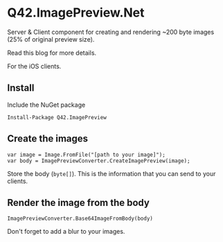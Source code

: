# Q42.ImagePreview.Net

Server & Client component for creating and rendering ~200 byte images (25% of original preview size).

Read this blog for more details.

For the iOS clients.

## Install

Include the NuGet package

    Install-Package Q42.ImagePreview
    
## Create the images

    var image = Image.FromFile("[path to your image]");
    var body = ImagePreviewConverter.CreateImagePreview(image);

Store the body (`byte[]`). This is the information that you can send to your clients.

## Render the image from the body

    ImagePreviewConverter.Base64ImageFromBody(body)
    
Don't forget to add a blur to your images.
